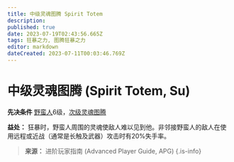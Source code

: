 ```yaml
---
title: 中级灵魂图腾 Spirit Totem
description: 
published: true
date: 2023-07-19T02:43:56.665Z
tags: 狂暴之力, 图腾狂暴之力
editor: markdown
dateCreated: 2023-07-11T00:03:46.769Z
---
```


# 中级灵魂图腾 (Spirit Totem, Su)

**先决条件** [野蛮人](/野蛮人)6级，[次级灵魂图腾](/狂暴之力/次级灵魂图腾)

**益处：** 狂暴时，野蛮人周围的灵魂使敌人难以见到他。非邻接野蛮人的敌人在使用远程或近战（通常是长触及武器）攻击时有20%失手率。

> **来源：** 进阶玩家指南 (Advanced Player Guide, APG)
{.is-info}
